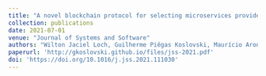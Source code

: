 ```yaml
---
title: "A novel blockchain protocol for selecting microservices providers and auditing contracts"
collection: publications
date: 2021-07-01
venue: "Journal of Systems and Software"
authors: "Wilton Jaciel Loch, Guilherme Piêgas Koslovski, Maurício Aronne Pillon, Charles Christian Miers, Marcelo Pasin"
paperurl: 'http://gkoslovski.github.io/files/jss-2021.pdf'
doi: 'https://doi.org/10.1016/j.jss.2021.111030'
---
```

